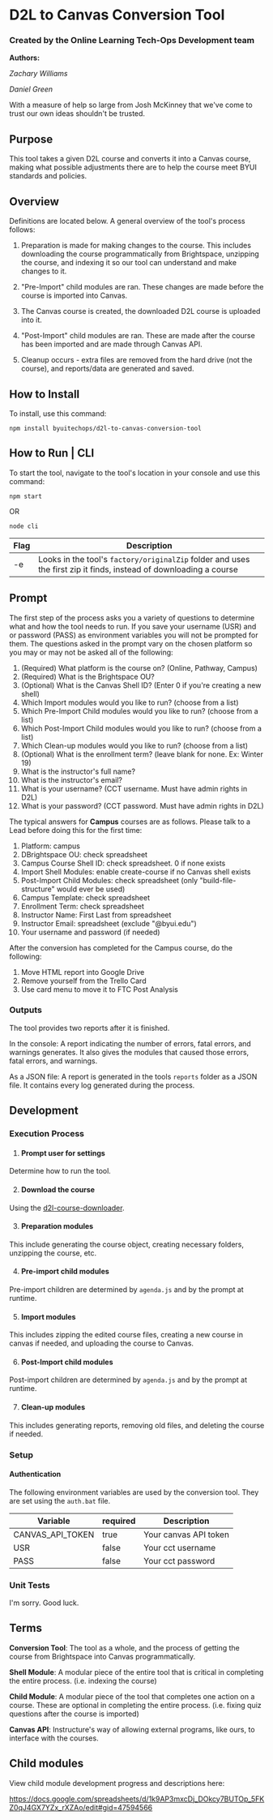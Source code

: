 # D2L to Canvas Conversion Tool
### Created by the Online Learning Tech-Ops Development team
**Authors:**

*Zachary Williams*

*Daniel Green*

With a measure of help so large from Josh McKinney that we've come to trust our own ideas shouldn't be trusted.

## Purpose

This tool takes a given D2L course and converts it into a Canvas course, making what possible adjustments there are to help the course meet BYUI standards and policies.


## Overview
Definitions are located below.
A general overview of the tool's process follows:

1. Preparation is made for making changes to the course. This includes downloading the course programmatically from Brightspace, unzipping the course, and indexing it so our tool can understand and make changes to it.

2. "Pre-Import" child modules are ran. These changes are made before the course is imported into Canvas.

3. The Canvas course is created, the downloaded D2L course is uploaded into it.

4. "Post-Import" child modules are ran. These are made after the course has been imported and are made through Canvas API.

5. Cleanup occurs - extra files are removed from the hard drive (not the course), and reports/data are generated and saved.


## How to Install

To install, use this command:

```
npm install byuitechops/d2l-to-canvas-conversion-tool
```


## How to Run | CLI

To start the tool, navigate to the tool's location in your console and use this command:

```npm start```

OR 

```node cli```


| Flag | Description |
|------|-------------|
| -e | Looks in the tool's `factory/originalZip` folder and uses the first zip it finds, instead of downloading a course |

## Prompt

The first step of the process asks you a variety of questions to determine what and how the tool needs to run. If you save your username (USR) and or password (PASS) as environment variables you will not be prompted for them. The questions asked in the prompt vary on the chosen platform so you may or may not be asked all of the following:

1. (Required) What platform is the course on? (Online, Pathway, Campus)
2. (Required) What is the Brightspace OU?
3. (Optional) What is the Canvas Shell ID? (Enter 0 if you're creating a new shell)
4. Which Import modules would you like to run? (choose from a list)
5. Which Pre-Import Child modules would you like to run? (choose from a list)
6. Which Post-Import Child modules would you like to run? (choose from a list)
7. Which Clean-up modules would you like to run? (choose from a list)
8. (Optional) What is the enrollment term? (leave blank for none. Ex: Winter 19)
9. What is the instructor's full name?
10. What is the instructor's email?
11. What is your username? (CCT username. Must have admin rights in D2L)
12. What is your password? (CCT password. Must have admin rights in D2L)


The typical answers for **Campus** courses are as follows. Please talk to a Lead before doing this for the first time:
1. Platform: campus
2. DBrightspace OU: check spreadsheet
3. Campus Course Shell ID: check spreadsheet. 0 if none exists
4. Import Shell Modules: enable create-course if no Canvas shell exists
5. Post-Import Child Modules: check spreadsheet (only "build-file-structure" would ever be used)
6. Campus Template: check spreadsheet
7. Enrollment Term: check spreadsheet
8. Instructor Name: First Last from spreadsheet
9. Instructor Email: spreadsheet (exclude "@byui.edu")
10. Your username and password (if needed)


After the conversion has completed for the Campus course, do the following:
1. Move HTML report into Google Drive
2. Remove yourself from the Trello Card
3. Use card menu to move it to FTC Post Analysis


### Outputs

The tool provides two reports after it is finished.

In the console: A report indicating the number of errors, fatal errors, and warnings generates. It also gives the modules that caused those errors, fatal errors, and warnings.

As a JSON file: A report is generated in the tools `reports` folder as a JSON file. It contains every log generated during the process.


## Development

### Execution Process

1. #### Prompt user for settings
Determine how to run the tool.

2. #### Download the course
Using the [d2l-course-downloader](https://github.com/byuitechops/d2l-course-downloader).

3. #### Preparation modules
This include generating the course object, creating necessary folders, unzipping the course, etc.

4. #### Pre-import child modules
Pre-import children are determined by `agenda.js` and by the prompt at runtime.

5. #### Import modules
This includes zipping the edited course files, creating a new course in canvas if needed, and uploading the course to Canvas.

6. #### Post-Import child modules
Post-import children are determined by `agenda.js` and by the prompt at runtime.

7. #### Clean-up modules
This includes generating reports, removing old files, and deleting the course if needed.


### Setup
#### Authentication
The following environment variables are used by the conversion tool. They are set using the `auth.bat` file.

| Variable | required | Description |
|----------|----------|-------------|
| CANVAS_API_TOKEN | true | Your canvas API token |
| USR | false | Your cct username |
| PASS | false | Your cct password |


### Unit Tests
I'm sorry. Good luck.


## Terms

**Conversion Tool**: The tool as a whole, and the process of getting the course from Brightspace into Canvas programmatically.

**Shell Module**: A modular piece of the entire tool that is critical in completing the entire process. (i.e. indexing the course)

**Child Module**: A modular piece of the tool that completes one action on a course. These are optional in completing the entire process. (i.e. fixing quiz questions after the course is imported)

**Canvas API**: Instructure's way of allowing external programs, like ours, to interface with the courses.

## Child modules

View child module development progress and descriptions here:

https://docs.google.com/spreadsheets/d/1k9AP3mxcDj_DOkcy7BUTOp_5FKZ0qJ4GX7YZx_rXZAo/edit#gid=47594566

